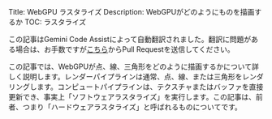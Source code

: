 Title: WebGPU ラスタライズ
Description: WebGPUがどのようにものを描画するか
TOC: ラスタライズ

<div class="warn">この記事はGemini Code Assistによって自動翻訳されました。翻訳に問題がある場合は、お手数ですが<a href="https://github.com/webgpu/webgpufundamentals/pulls">こちら</a>からPull Requestを送信してください。</div>

この記事では、WebGPUが点、線、三角形をどのように描画するかについて詳しく説明します。レンダーパイプラインは通常、点、線、または三角形をレンダリングします。コンピュートパイプラインは、テクスチャまたはバッファを直接更新でき、事実上「ソフトウェアラスタライズ」を実行します。この記事は、前者、つまり「ハードウェアラスタライズ」と呼ばれるものについてです。



<div class="webgpu_center">
  <div data-diagram="clip-space-to-texels" style="display: inline-block; width: 500px;"></div>
</div>


<!-- この記事の最後にこれを保持してください -->
<link href="webgpu-rasterization.css" ref="stylesheet">
<script type="module" src="webgpu-rasterization.js"></script>
